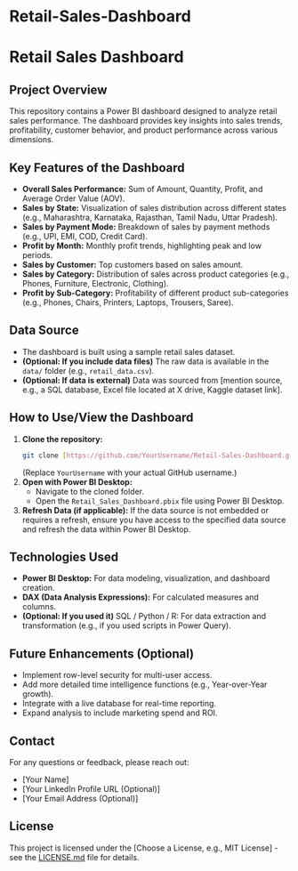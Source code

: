 # Retail-Sales-Dashboard
# Retail Sales Dashboard

## Project Overview

This repository contains a Power BI dashboard designed to analyze retail sales performance. The dashboard provides key insights into sales trends, profitability, customer behavior, and product performance across various dimensions.

## Key Features of the Dashboard

* **Overall Sales Performance:** Sum of Amount, Quantity, Profit, and Average Order Value (AOV).
* **Sales by State:** Visualization of sales distribution across different states (e.g., Maharashtra, Karnataka, Rajasthan, Tamil Nadu, Uttar Pradesh).
* **Sales by Payment Mode:** Breakdown of sales by payment methods (e.g., UPI, EMI, COD, Credit Card).
* **Profit by Month:** Monthly profit trends, highlighting peak and low periods.
* **Sales by Customer:** Top customers based on sales amount.
* **Sales by Category:** Distribution of sales across product categories (e.g., Phones, Furniture, Electronic, Clothing).
* **Profit by Sub-Category:** Profitability of different product sub-categories (e.g., Phones, Chairs, Printers, Laptops, Trousers, Saree).

## Data Source

* The dashboard is built using a sample retail sales dataset.
* **(Optional: If you include data files)** The raw data is available in the `data/` folder (e.g., `retail_data.csv`).
* **(Optional: If data is external)** Data was sourced from [mention source, e.g., a SQL database, Excel file located at X drive, Kaggle dataset link].

## How to Use/View the Dashboard

1.  **Clone the repository:**
    ```bash
    git clone [https://github.com/YourUsername/Retail-Sales-Dashboard.git](https://github.com/YourUsername/Retail-Sales-Dashboard.git)
    ```
    (Replace `YourUsername` with your actual GitHub username.)
2.  **Open with Power BI Desktop:**
    * Navigate to the cloned folder.
    * Open the `Retail_Sales_Dashboard.pbix` file using Power BI Desktop.
3.  **Refresh Data (if applicable):** If the data source is not embedded or requires a refresh, ensure you have access to the specified data source and refresh the data within Power BI Desktop.

## Technologies Used

* **Power BI Desktop:** For data modeling, visualization, and dashboard creation.
* **DAX (Data Analysis Expressions):** For calculated measures and columns.
* **(Optional: If you used it)** SQL / Python / R: For data extraction and transformation (e.g., if you used scripts in Power Query).

## Future Enhancements (Optional)

* Implement row-level security for multi-user access.
* Add more detailed time intelligence functions (e.g., Year-over-Year growth).
* Integrate with a live database for real-time reporting.
* Expand analysis to include marketing spend and ROI.

## Contact

For any questions or feedback, please reach out:
* [Your Name]
* [Your LinkedIn Profile URL (Optional)]
* [Your Email Address (Optional)]

## License

This project is licensed under the [Choose a License, e.g., MIT License] - see the [LICENSE.md](LICENSE.md) file for details.
